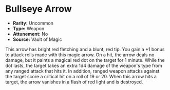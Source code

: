 # Bullseye Arrow

- **Rarity:** Uncommon
- **Type:** Weapon
- **Attunement:** No
- **Source:** Vault of Magic

This arrow has bright red fletching and a blunt, red tip. You gain a +1 bonus to attack rolls made with this magic arrow. On a hit, the arrow deals no damage, but it paints a magical red dot on the target for 1 minute. While the dot lasts, the target takes an extra 1d4 damage of the weapon's type from any ranged attack that hits it. In addition, ranged weapon attacks against the target score a critical hit on a roll of 19 or 20. When this arrow hits a target, the arrow vanishes in a flash of red light and is destroyed.
